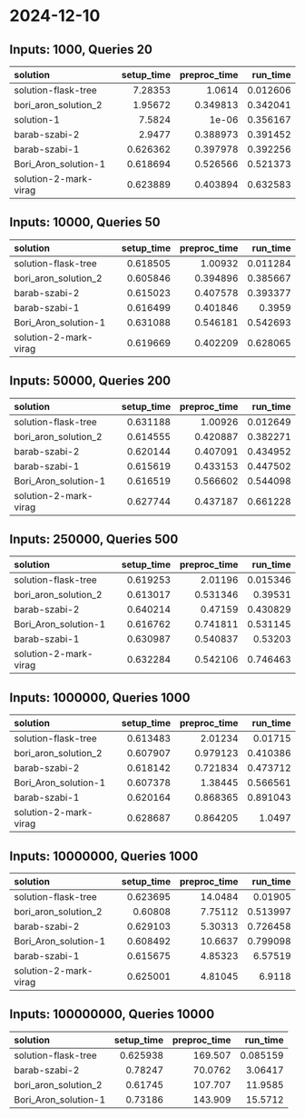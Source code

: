 # 2024-12-10

## Inputs: 1000, Queries 20

| solution              |   setup_time |   preproc_time |   run_time |
|:----------------------|-------------:|---------------:|-----------:|
| solution-flask-tree   |     7.28353  |       1.0614   |   0.012606 |
| bori_aron_solution_2  |     1.95672  |       0.349813 |   0.342041 |
| solution-1            |     7.5824   |       1e-06    |   0.356167 |
| barab-szabi-2         |     2.9477   |       0.388973 |   0.391452 |
| barab-szabi-1         |     0.626362 |       0.397978 |   0.392256 |
| Bori_Aron_solution-1  |     0.618694 |       0.526566 |   0.521373 |
| solution-2-mark-virag |     0.623889 |       0.403894 |   0.632583 |

## Inputs: 10000, Queries 50

| solution              |   setup_time |   preproc_time |   run_time |
|:----------------------|-------------:|---------------:|-----------:|
| solution-flask-tree   |     0.618505 |       1.00932  |   0.011284 |
| bori_aron_solution_2  |     0.605846 |       0.394896 |   0.385667 |
| barab-szabi-2         |     0.615023 |       0.407578 |   0.393377 |
| barab-szabi-1         |     0.616499 |       0.401846 |   0.3959   |
| Bori_Aron_solution-1  |     0.631088 |       0.546181 |   0.542693 |
| solution-2-mark-virag |     0.619669 |       0.402209 |   0.628065 |

## Inputs: 50000, Queries 200

| solution              |   setup_time |   preproc_time |   run_time |
|:----------------------|-------------:|---------------:|-----------:|
| solution-flask-tree   |     0.631188 |       1.00926  |   0.012649 |
| bori_aron_solution_2  |     0.614555 |       0.420887 |   0.382271 |
| barab-szabi-2         |     0.620144 |       0.407091 |   0.434952 |
| barab-szabi-1         |     0.615619 |       0.433153 |   0.447502 |
| Bori_Aron_solution-1  |     0.616519 |       0.566602 |   0.544098 |
| solution-2-mark-virag |     0.627744 |       0.437187 |   0.661228 |

## Inputs: 250000, Queries 500

| solution              |   setup_time |   preproc_time |   run_time |
|:----------------------|-------------:|---------------:|-----------:|
| solution-flask-tree   |     0.619253 |       2.01196  |   0.015346 |
| bori_aron_solution_2  |     0.613017 |       0.531346 |   0.39531  |
| barab-szabi-2         |     0.640214 |       0.47159  |   0.430829 |
| Bori_Aron_solution-1  |     0.616762 |       0.741811 |   0.531145 |
| barab-szabi-1         |     0.630987 |       0.540837 |   0.53203  |
| solution-2-mark-virag |     0.632284 |       0.542106 |   0.746463 |

## Inputs: 1000000, Queries 1000

| solution              |   setup_time |   preproc_time |   run_time |
|:----------------------|-------------:|---------------:|-----------:|
| solution-flask-tree   |     0.613483 |       2.01234  |   0.01715  |
| bori_aron_solution_2  |     0.607907 |       0.979123 |   0.410386 |
| barab-szabi-2         |     0.618142 |       0.721834 |   0.473712 |
| Bori_Aron_solution-1  |     0.607378 |       1.38445  |   0.566561 |
| barab-szabi-1         |     0.620164 |       0.868365 |   0.891043 |
| solution-2-mark-virag |     0.628687 |       0.864205 |   1.0497   |

## Inputs: 10000000, Queries 1000

| solution              |   setup_time |   preproc_time |   run_time |
|:----------------------|-------------:|---------------:|-----------:|
| solution-flask-tree   |     0.623695 |       14.0484  |   0.01905  |
| bori_aron_solution_2  |     0.60808  |        7.75112 |   0.513997 |
| barab-szabi-2         |     0.629103 |        5.30313 |   0.726458 |
| Bori_Aron_solution-1  |     0.608492 |       10.6637  |   0.799098 |
| barab-szabi-1         |     0.615675 |        4.85323 |   6.57519  |
| solution-2-mark-virag |     0.625001 |        4.81045 |   6.9118   |

## Inputs: 100000000, Queries 10000

| solution             |   setup_time |   preproc_time |   run_time |
|:---------------------|-------------:|---------------:|-----------:|
| solution-flask-tree  |     0.625938 |       169.507  |   0.085159 |
| barab-szabi-2        |     0.78247  |        70.0762 |   3.06417  |
| bori_aron_solution_2 |     0.61745  |       107.707  |  11.9585   |
| Bori_Aron_solution-1 |     0.73186  |       143.909  |  15.5712   |